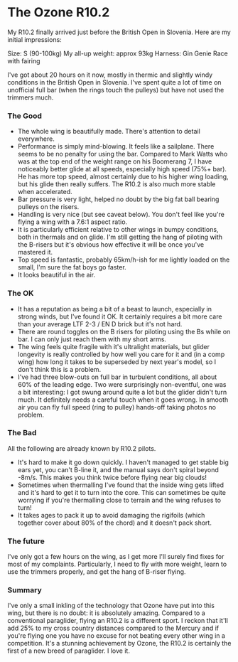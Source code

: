 The Ozone R10.2
===============

My R10.2 finally arrived just before the British Open in Slovenia. Here are my initial impressions: 

Size: S (90-100kg) 
My all-up weight: approx 93kg 
Harness: Gin Genie Race with fairing 

I've got about 20 hours on it now, mostly in thermic and slightly windy conditions in the British Open in Slovenia. I've spent quite a lot of time on unofficial full bar (when the rings touch the pulleys) but have not used the trimmers much. 

### The Good 

- The whole wing is beautifully made. There's attention to detail everywhere. 
- Performance is simply mind-blowing. It feels like a sailplane. There seems to be no penalty for using the bar. Compared to Mark Watts who was at the top end of the weight range on his Boomerang 7, I have noticeably better glide at all speeds, especially high speed (75%+ bar). He has more top speed, almost certainly due to his higher wing loading, but his glide then really suffers. The R10.2 is also much more stable when accelerated. 
- Bar pressure is very light, helped no doubt by the big fat ball bearing pulleys on the risers. 
- Handling is very nice (but see caveat below). You don't feel like you're flying a wing with a 7.6:1 aspect ratio. 
- It is particularly efficient relative to other wings in bumpy conditions, both in thermals and on glide. I'm still getting the hang of piloting with the B-risers but it's obvious how effective it will be once you've mastered it. 
- Top speed is fantastic, probably 65km/h-ish for me lightly loaded on the small, I'm sure the fat boys go faster. 
- It looks beautiful in the air. 

### The OK

- It has a reputation as being a bit of a beast to launch, especially in strong winds, but I've found it OK. It certainly requires a bit more care than your average LTF 2-3 / EN D brick but it's not hard. 
- There are round toggles on the B risers for piloting using the Bs while on bar. I can only just reach them with my short arms. 
- The wing feels quite fragile with it's ultralight materials, but glider longevity is really controlled by how well you care for it and (in a comp wing) how long it takes to be superseded by next year's model, so I don't think this is a problem. 
- I've had three blow-outs on full bar in turbulent conditions, all about 60% of the leading edge. Two were surprisingly non-eventful, one was a bit interesting: I got swung around quite a lot but the glider didn't turn much. It definitely needs a careful touch when it goes wrong. In smooth air you can fly full speed (ring to pulley) hands-off taking photos no problem. 

### The Bad 

All the following are already known by R10.2 pilots. 
- It's hard to make it go down quickly. I haven't managed to get stable big ears yet, you can't B-line it, and the manual says don't spiral beyond -8m/s. This makes you think twice before flying near big clouds! 
- Sometimes when thermalling I've found that the inside wing gets lifted and it's hard to get it to turn into the core. This can sometimes be quite worrying if you're thermalling close to terrain and the wing refuses to turn! 
- It takes ages to pack it up to avoid damaging the rigifoils (which together cover about 80% of the chord) and it doesn't pack short. 

### The future 

I've only got a few hours on the wing, as I get more I'll surely find fixes for most of my complaints. Particularly, I need to fly with more weight, learn to use the trimmers properly, and get the hang of B-riser flying. 

### Summary 

I've only a small inkling of the technology that Ozone have put into this wing, but there is no doubt: it is absolutely amazing. Compared to a conventional paraglider, flying an R10.2 is a different sport. I reckon that it'll add 25% to my cross country distances compared to the Mercury and if you're flying one you have no excuse for not beating every other wing in a competition. It's a stunning achievement by Ozone, the R10.2 is certainly the first of a new breed of paraglider. I love it. 
